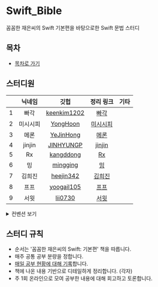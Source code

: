 # Swift_Bible
꼼꼼한 재은씨의 Swift 기본편을 바탕으로한 Swift 문법 스터디

## 목차
- [목차로 가기](Contents/README.md)

## 스터디원

||닉네임|깃헙|정리 링크|기타|
|:---:|:---:|:---:|:---:|---|
|1|빠각|[keenkim1202](https://github.com/keenkim1202/)|[빠각](https://github.com/keenkim1202/KEENs_TIL/tree/main/Swift)||
|2|미시시피         |[YongHoon](https://github.com/akatcn)|[미시시피](https://yonghooon.notion.site/5f8565e3f0324f7b95ffc9cfef50abc5)||
|3|메론    |[YeJinHong](https://github.com/florence96)|[메론](https://great-jodhpur-c7a.notion.site/c46e3848e4fa4302b44d23ec3cf1f728?v=98299b87b52448a38cc31cf377d87924)||
|4|jinjin     |[JINHYUNGP](https://github.com/JINHYUNGP)|[jinjin](https://www.notion.so/cb544ad529b14815921ef25e9d687fe3)||
|5|Rx      |[kangddong](https://github.com/kanddong)|[Rx](https://www.notion.so/Workspace-60cdccac03ad4deb83a1067577e2cab3)||
|6|밍       |[mingging](https://github.com/mingging)|[밍](https://mingging.notion.site/Swift-90657d13c64a4ea99d61ef8e12b68ca4)||
|7|김희진     |[heejin342](https://github.com/heejin342)|[김희진](https://www.notion.so/39c53bce4633453da9db29f01d8a04ce)||
|8|프프   |[yoogail105](https://github.com/yoogail105)|[프프](https://github.com/yoogail105/KkokkoSwift#-꼼꼼한-재은씨의-swift-기본편)||
|9|서윗         |[lii0730](https://github.com/lii0730)|[서윗](https://github.com/lii0730/Swift_Basic)||

<details> 

  <summary> 컨벤션 보기 </summary>  


## PR 컨벤션
### 키워드
```
- DOCS : README 수정
- ADD : 새로운 내용 추가
- MOD : 이미 추가된 내용 수정
- DEL : 기존 내용 삭제
```

### 작성 방법 및 예시
- 키워드는 위의 제시된 것과 정확히 동일하게 작성합니다.
- 내용은 짧고 명시적으로 작성합니다.
- ':'의 앞 뒤로 공백을 하나 둡니다.

```
// 작성 방법 (내용은 짧고 명시적으로 작성)
[키워드] 파일명 : 내용

// 작성 예시
[DOCS] README.md : readme 수정
```

## ISSUE 컨벤션
### 키워드
```
- Swift : Swift 문법 관련 질의
- iOS : iOS 관련 질의
- CS : 기타 컴퓨터 사이언스 관련 질의
- UI : UI와 관련된 질의(AutoLayout, Custom UI, Storyboard ...)
- ST : Small Talk의 줄임말. 기타 자유롭게 하고 싶은 질문
```

### 작성 방법 및 예시
- 키워드는 위의 제시된 것과 정확히 동일하게 작성합니다.
- 내용은 짧고 명시적으로 작성합니다.
- '|' 과 ':'의 앞 뒤로 공백을 하나 둡니다.
```
// 작성 방법
[키워드] : 내용

// 작성 예시
[Swift] : Enum의 associate type 관련 질문
```

</details>


## 스터디 규칙
- 순서는 '꼼꼼한 재은씨의 Swift: 기본편' 책을 따릅니다.
- 매주 공통 공부 분량을 정합니다.
- [매일 공부 현황에 대해 기록](https://ossified-gas-bd2.notion.site/Swify_Bible-f8c4bcd1d6fc4c89a27d81354080a05c)합니다.
- 책에 나온 내용 기반으로 디테일하게 정리합니다. (각자)
- 주 1회 온라인으로 모여 공부한 내용에 대해 회고하고 토론합니다.
